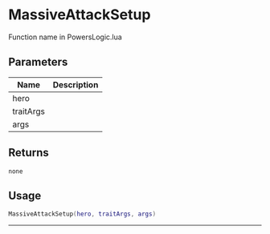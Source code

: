 # MassiveAttackSetup

Function name in PowersLogic.lua

## Parameters

| Name      | Description |
| --------- | ----------- |
| hero      |             |
| traitArgs |             |
| args      |             |

## Returns

`none`

## Usage

```lua
MassiveAttackSetup(hero, traitArgs, args)
```

---
